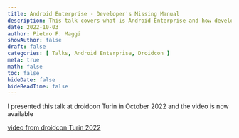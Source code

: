 ```yaml
---
title: Android Enterprise - Developer's Missing Manual
description: This talk covers what is Android Enterprise and how developers can take advantage of its features to improve their applications for the enterprise market.
date: 2022-10-03
author: Pietro F. Maggi
showAuthor: false
draft: false
categories: [ Talks, Android Enterprise, Droidcon ]
meta: true
math: false
toc: false
hideDate: false
hideReadTime: false
---
```


I presented this talk at droidcon Turin in October 2022 and the video is now available

[video from droidcon Turin 2022](https://www.youtube.com/watch?v=yxUBQXgjoKo)
